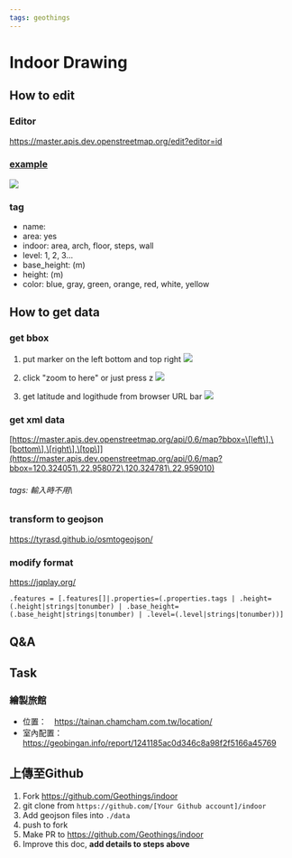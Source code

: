 ```yaml
---
tags: geothings
---
```


# **Indoor Drawing**

## How to edit
### Editor
https://master.apis.dev.openstreetmap.org/edit?editor=id
### [example](https://master.apis.dev.openstreetmap.org/edit#map=21/22.95894/120.32433)
![](https://i.imgur.com/PylQRbh.png)

### tag
- name: 
- area: yes
- indoor: area, arch, floor, steps, wall
- level: 1, 2, 3...
- base_height: (m)
- height: (m)
- color: blue, gray, green, orange, red, white, yellow

## How to get data

### get bbox
1. put marker on the left bottom and top right
![](https://i.imgur.com/tibBeKC.png)

1. click "zoom to here" or just press z
![](https://i.imgur.com/WrKuadv.png)

1. get latitude and logithude from browser URL bar
![](https://i.imgur.com/ORNibF5.png)

### get xml data
[https://master.apis.dev.openstreetmap.org/api/0.6/map?bbox=\[left\],\[bottom\],\[right\],\[top\]](https://master.apis.dev.openstreetmap.org/api/0.6/map?bbox=120.324051\,22.958072\,120.324781\,22.959010)

###### tags: 輸入時不用\

### transform to geojson
https://tyrasd.github.io/osmtogeojson/
### modify format
https://jqplay.org/
```
.features = [.features[]|.properties=(.properties.tags | .height=(.height|strings|tonumber) | .base_height=(.base_height|strings|tonumber) | .level=(.level|strings|tonumber))]
```

## <i class="fa fa-edit fa-fw"></i>Q&A

## Task
### 繪製旅館
- 位置：　https://tainan.chamcham.com.tw/location/
- 室內配置：https://geobingan.info/report/1241185ac0d346c8a98f2f5166a45769

## 上傳至Github
1. Fork https://github.com/Geothings/indoor
2. git clone from `https://github.com/[Your Github account]/indoor`
3. Add geojson files into `./data`
4. push to fork
5. Make PR to https://github.com/Geothings/indoor
6. Improve this doc, **add details to steps above**